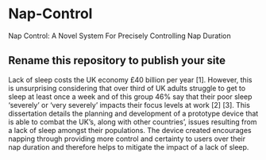 # Nap-Control
Nap Control: A Novel System For Precisely Controlling Nap Duration

## Rename this repository to publish your site

Lack of sleep costs the UK economy £40 billion per year [1]. However, this is unsurprising considering
that over third of UK adults struggle to get to sleep at least once a week and of this group 46% say that
their poor sleep ‘severely’ or ‘very severely’ impacts their focus levels at work [2] [3].
This dissertation details the planning and development of a prototype device that is able to combat the UK’s, along with other countries’, issues resulting from a lack of sleep amongst their populations.
The device created encourages napping through providing more control and certainty to users
over their nap duration and therefore helps to mitigate the impact of a lack of sleep.

